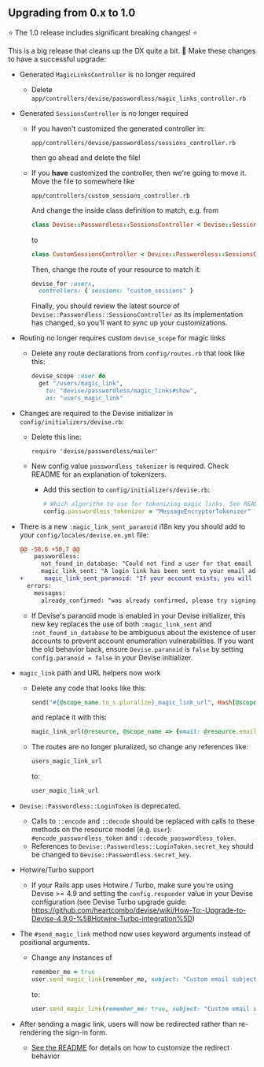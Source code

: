 ## Upgrading from 0.x to 1.0

⭐ The 1.0 release includes significant breaking changes! ⭐

This is a big release that cleans up the DX quite a bit. 🎉 Make these changes
to have a successful upgrade:

* Generated `MagicLinksController` is no longer required
  * Delete `app/controllers/devise/passwordless/magic_links_controller.rb`
* Generated `SessionsController` is no longer required
  * If you haven't customized the generated controller in:

    ```
    app/controllers/devise/passwordless/sessions_controller.rb
    ```

    then go ahead and delete the file!
  * If you **have** customized the controller, then we're going to move it. Move the file to somewhere like

    ```
    app/controllers/custom_sessions_controller.rb
    ```

    And change the inside class definition to match, e.g. from

    ```ruby
    class Devise::Passwordless::SessionsController < Devise::SessionsController
    ```

    to

    ```ruby
    class CustomSessionsController < Devise::Passwordless::SessionsController
    ```

    Then, change the route of your resource to match it:

    ```ruby
    devise_for :users,
      controllers: { sessions: "custom_sessions" }
    ```

    Finally, you should review the latest source of
    `Devise::Passwordless::SessionsController` as its implementation has changed,
    so you'll want to sync up your customizations.
* Routing no longer requires custom `devise_scope` for magic links
  * Delete any route declarations from `config/routes.rb` that look like this:

    ```ruby
    devise_scope :user do
      get "/users/magic_link",
        to: "devise/passwordless/magic_links#show",
        as: "users_magic_link"
    ```

* Changes are required to the Devise initializer in `config/initializers/devise.rb`:
  * Delete this line:
    ```
    require 'devise/passwordless/mailer'
    ```
  * New config value `passwordless_tokenizer` is required. Check README for
    an explanation of tokenizers.
    * Add this section to `config/initializers/devise.rb`:

      ```ruby
      # Which algorithm to use for tokenizing magic links. See README for descriptions
      config.passwordless_tokenizer = "MessageEncryptorTokenizer"
      ```

* There is a new `:magic_link_sent_paranoid` i18n key you should add to your `config/locales/devise.en.yml` file:

    ```diff
    @@ -58,6 +58,7 @@
        passwordless:
          not_found_in_database: "Could not find a user for that email address"
          magic_link_sent: "A login link has been sent to your email address. Please follow the link to log in to your account."
    +      magic_link_sent_paranoid: "If your account exists, you will receive an email with a login link. Please follow the link to log in to your account."
      errors:
        messages:
          already_confirmed: "was already confirmed, please try signing in"

    ```
  * If Devise's paranoid mode is enabled in your Devise initializer, this new key
    replaces the use of both `:magic_link_sent` and `:not_found_in_database` to be
    ambiguous about the existence of user accounts to prevent account enumeration
    vulnerabilities. If you want the old behavior back, ensure `Devise.paranoid`
    is `false` by setting `config.paranoid = false` in your Devise initializer.

* `magic_link` path and URL helpers now work
  * Delete any code that looks like this:

    ```ruby
    send("#{@scope_name.to_s.pluralize}_magic_link_url", Hash[@scope_name, {email: @resource.email, token: @token, remember_me: @remember_me}])
    ```

    and replace it with this:

    ```ruby
    magic_link_url(@resource, @scope_name => {email: @resource.email, token: @token, remember_me: @remember_me})
    ```
  * The routes are no longer pluralized, so change any references like:

    ```ruby
    users_magic_link_url
    ```

    to:

    ```ruby
    user_magic_link_url
    ```

* `Devise::Passwordless::LoginToken` is deprecated.
  * Calls to `::encode` and `::decode` should be replaced with calls to these
    methods on the resource model (e.g. `User`): `#encode_passwordless_token`
    and `::decode_passwordless_token`.
  * References to `Devise::Passwordless::LoginToken.secret_key` should be
    changed to `Devise::Passwordless.secret_key`.

* Hotwire/Turbo support
  * If your Rails app uses Hotwire / Turbo, make sure you're using Devise >= 4.9
    and setting the `config.responder` value in your Devise configuration
    (see Devise Turbo upgrade guide: https://github.com/heartcombo/devise/wiki/How-To:-Upgrade-to-Devise-4.9.0-%5BHotwire-Turbo-integration%5D)

* The `#send_magic_link` method now uses keyword arguments instead of positional arguments.
  * Change any instances of

    ```ruby
    remember_me = true
    user.send_magic_link(remember_me, subject: "Custom email subject")
    ```

    to:

    ```ruby
    user.send_magic_link(remember_me: true, subject: "Custom email subject")
    ```

* After sending a magic link, users will now be redirected rather than
  re-rendering the sign-in form.
  * [See the README][after-magic-link-sent-readme] for details on how to customize the redirect behavior

[after-magic-link-sent-readme]: https://github.com/devise-passwordless/devise-passwordless#redirecting-after-magic-link-is-sent
